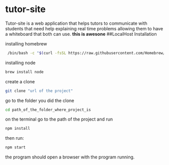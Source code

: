 # tutor-site
Tutor-site is a web application that helps tutors to communicate with students that need help explaining real time problems allowing them to have a whiteboard that both can use.
**this is awesone**
##LocalHost Installation

installing homebrew
```bash
 /bin/bash -c "$(curl -fsSL https://raw.githubusercontent.com/Homebrew/install/master/install.sh)"
```
installing node

```bash
brew install node
```
create a clone
```bash
git clone "url of the project"
```
go to the folder you did the clone
```bash
cd path_of_the_folder_where_project_is
```
on the terminal go to the path of the project and run
```bash
npm install
```
then run:
``` bash
npm start
```
the program should open a browser with the program running. 

